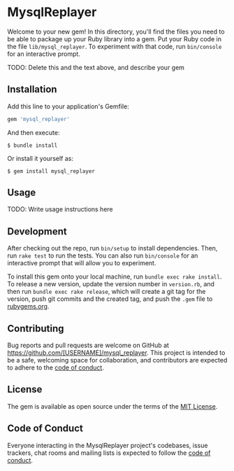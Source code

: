 # MysqlReplayer

Welcome to your new gem! In this directory, you'll find the files you need to be able to package up your Ruby library into a gem. Put your Ruby code in the file `lib/mysql_replayer`. To experiment with that code, run `bin/console` for an interactive prompt.

TODO: Delete this and the text above, and describe your gem

## Installation

Add this line to your application's Gemfile:

```ruby
gem 'mysql_replayer'
```

And then execute:

    $ bundle install

Or install it yourself as:

    $ gem install mysql_replayer

## Usage

TODO: Write usage instructions here

## Development

After checking out the repo, run `bin/setup` to install dependencies. Then, run `rake test` to run the tests. You can also run `bin/console` for an interactive prompt that will allow you to experiment.

To install this gem onto your local machine, run `bundle exec rake install`. To release a new version, update the version number in `version.rb`, and then run `bundle exec rake release`, which will create a git tag for the version, push git commits and the created tag, and push the `.gem` file to [rubygems.org](https://rubygems.org).

## Contributing

Bug reports and pull requests are welcome on GitHub at https://github.com/[USERNAME]/mysql_replayer. This project is intended to be a safe, welcoming space for collaboration, and contributors are expected to adhere to the [code of conduct](https://github.com/[USERNAME]/mysql_replayer/blob/master/CODE_OF_CONDUCT.md).

## License

The gem is available as open source under the terms of the [MIT License](https://opensource.org/licenses/MIT).

## Code of Conduct

Everyone interacting in the MysqlReplayer project's codebases, issue trackers, chat rooms and mailing lists is expected to follow the [code of conduct](https://github.com/[USERNAME]/mysql_replayer/blob/master/CODE_OF_CONDUCT.md).
